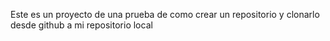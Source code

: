 Este es un proyecto de una prueba de como crear un repositorio y clonarlo desde github a mi repositorio local